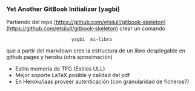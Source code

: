 ### Yet Another GitBook Initializer (yagbi)

Partiendo del repo [https://github.com/etsiiull/gitbook-skeleton](https://github.com/etsiiull/gitbook-skeleton) crear un comando

                            yagbi  mi-libro  


que a partir del markdown cree la estructura de un libro desplegable en github pages y heroku
(otra aproximación)

- Estilo memoria de TFG (Estilos ULL)
- Mejor soporte LaTeX posible y calidad del pdf
- En Heroku/iaas proveer autenticación (con granularidad de ficheros?)
